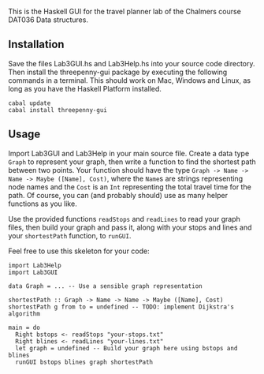 This is the Haskell GUI for the travel planner lab of the Chalmers course
DAT036 Data structures.

Installation
------------

Save the files Lab3GUI.hs and Lab3Help.hs into your source code directory.
Then install the threepenny-gui package by executing the following commands
in a terminal. This should work on Mac, Windows and Linux, as long as you have
the Haskell Platform installed.

    cabal update
    cabal install threepenny-gui


Usage
-----

Import Lab3GUI and Lab3Help in your main source file. Create a data type
`Graph` to represent your graph, then write a function to find the shortest
path between two points. Your function should have the type
`Graph -> Name -> Name -> Maybe ([Name], Cost)`, where the `Name`s are strings
representing node names and the `Cost` is an `Int` representing the total
travel time for the path. Of course, you can (and probably should) use as many
helper functions as you like.

Use the provided functions `readStops` and `readLines` to read your graph
files, then build your graph and pass it, along with your stops and lines and
your `shortestPath` function, to `runGUI`.

Feel free to use this skeleton for your code:

    import Lab3Help
    import Lab3GUI
    
    data Graph = ... -- Use a sensible graph representation
    
    shortestPath :: Graph -> Name -> Name -> Maybe ([Name], Cost)
    shortestPath g from to = undefined -- TODO: implement Dijkstra's algorithm
    
    main = do
      Right bstops <- readStops "your-stops.txt"
      Right blines <- readLines "your-lines.txt"
      let graph = undefined -- Build your graph here using bstops and blines
      runGUI bstops blines graph shortestPath
